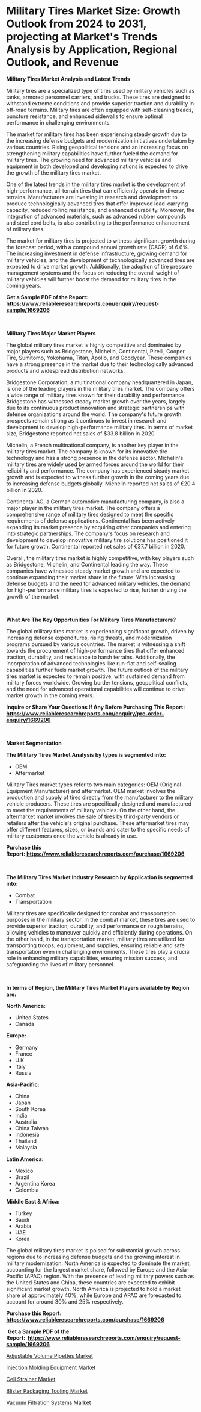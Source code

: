 <p><h1>Military Tires Market Size: Growth Outlook from 2024 to 2031, projecting at Market's Trends Analysis by Application, Regional Outlook, and Revenue</h1></p><p><strong>Military Tires Market Analysis and Latest Trends</strong></p>
<p><p>Military tires are a specialized type of tires used by military vehicles such as tanks, armored personnel carriers, and trucks. These tires are designed to withstand extreme conditions and provide superior traction and durability in off-road terrains. Military tires are often equipped with self-cleaning treads, puncture resistance, and enhanced sidewalls to ensure optimal performance in challenging environments.</p><p>The market for military tires has been experiencing steady growth due to the increasing defense budgets and modernization initiatives undertaken by various countries. Rising geopolitical tensions and an increasing focus on strengthening military capabilities have further fueled the demand for military tires. The growing need for advanced military vehicles and equipment in both developed and developing nations is expected to drive the growth of the military tires market.</p><p>One of the latest trends in the military tires market is the development of high-performance, all-terrain tires that can efficiently operate in diverse terrains. Manufacturers are investing in research and development to produce technologically advanced tires that offer improved load-carrying capacity, reduced rolling resistance, and enhanced durability. Moreover, the integration of advanced materials, such as advanced rubber compounds and steel cord belts, is also contributing to the performance enhancement of military tires.</p><p>The market for military tires is projected to witness significant growth during the forecast period, with a compound annual growth rate (CAGR) of 6.6%. The increasing investment in defense infrastructure, growing demand for military vehicles, and the development of technologically advanced tires are expected to drive market growth. Additionally, the adoption of tire pressure management systems and the focus on reducing the overall weight of military vehicles will further boost the demand for military tires in the coming years.</p></p>
<p><strong>Get a Sample PDF of the Report:&nbsp; <a href="https://www.reliableresearchreports.com/enquiry/request-sample/1669206">https://www.reliableresearchreports.com/enquiry/request-sample/1669206</a></strong></p>
<p>&nbsp;</p>
<p><strong>Military Tires Major Market Players</strong></p>
<p><p>The global military tires market is highly competitive and dominated by major players such as Bridgestone, Michelin, Continental, Pirelli, Cooper Tire, Sumitomo, Yokohama, Titan, Apollo, and Goodyear. These companies have a strong presence in the market due to their technologically advanced products and widespread distribution networks.</p><p>Bridgestone Corporation, a multinational company headquartered in Japan, is one of the leading players in the military tires market. The company offers a wide range of military tires known for their durability and performance. Bridgestone has witnessed steady market growth over the years, largely due to its continuous product innovation and strategic partnerships with defense organizations around the world. The company's future growth prospects remain strong as it continues to invest in research and development to develop high-performance military tires. In terms of market size, Bridgestone reported net sales of $33.8 billion in 2020.</p><p>Michelin, a French multinational company, is another key player in the military tires market. The company is known for its innovative tire technology and has a strong presence in the defense sector. Michelin's military tires are widely used by armed forces around the world for their reliability and performance. The company has experienced steady market growth and is expected to witness further growth in the coming years due to increasing defense budgets globally. Michelin reported net sales of €20.4 billion in 2020.</p><p>Continental AG, a German automotive manufacturing company, is also a major player in the military tires market. The company offers a comprehensive range of military tires designed to meet the specific requirements of defense applications. Continental has been actively expanding its market presence by acquiring other companies and entering into strategic partnerships. The company's focus on research and development to develop innovative military tire solutions has positioned it for future growth. Continental reported net sales of €37.7 billion in 2020.</p><p>Overall, the military tires market is highly competitive, with key players such as Bridgestone, Michelin, and Continental leading the way. These companies have witnessed steady market growth and are expected to continue expanding their market share in the future. With increasing defense budgets and the need for advanced military vehicles, the demand for high-performance military tires is expected to rise, further driving the growth of the market.</p></p>
<p>&nbsp;</p>
<p><strong>What Are The Key Opportunities For Military Tires Manufacturers?</strong></p>
<p><p>The global military tires market is experiencing significant growth, driven by increasing defense expenditures, rising threats, and modernization programs pursued by various countries. The market is witnessing a shift towards the procurement of high-performance tires that offer enhanced traction, durability, and resistance to harsh terrains. Additionally, the incorporation of advanced technologies like run-flat and self-sealing capabilities further fuels market growth. The future outlook of the military tires market is expected to remain positive, with sustained demand from military forces worldwide. Growing border tensions, geopolitical conflicts, and the need for advanced operational capabilities will continue to drive market growth in the coming years.</p></p>
<p><strong>Inquire or Share Your Questions If Any Before Purchasing This Report: <a href="https://www.reliableresearchreports.com/enquiry/pre-order-enquiry/1669206">https://www.reliableresearchreports.com/enquiry/pre-order-enquiry/1669206</a></strong></p>
<p>&nbsp;</p>
<p><strong>Market Segmentation</strong></p>
<p><strong>The Military Tires Market Analysis by types is segmented into:</strong></p>
<p><ul><li>OEM</li><li>Aftermarket</li></ul></p>
<p><p>Military Tires market types refer to two main categories: OEM (Original Equipment Manufacturer) and aftermarket. OEM market involves the production and supply of tires directly from the manufacturer to the military vehicle producers. These tires are specifically designed and manufactured to meet the requirements of military vehicles. On the other hand, the aftermarket market involves the sale of tires by third-party vendors or retailers after the vehicle's original purchase. These aftermarket tires may offer different features, sizes, or brands and cater to the specific needs of military customers once the vehicle is already in use.</p></p>
<p><strong>Purchase this Report:&nbsp;<a href="https://www.reliableresearchreports.com/purchase/1669206">https://www.reliableresearchreports.com/purchase/1669206</a></strong></p>
<p>&nbsp;</p>
<p><strong>The Military Tires Market Industry Research by Application is segmented into:</strong></p>
<p><ul><li>Combat</li><li>Transportation</li></ul></p>
<p><p>Military tires are specifically designed for combat and transportation purposes in the military sector. In the combat market, these tires are used to provide superior traction, durability, and performance on rough terrains, allowing vehicles to maneuver quickly and efficiently during operations. On the other hand, in the transportation market, military tires are utilized for transporting troops, equipment, and supplies, ensuring reliable and safe transportation even in challenging environments. These tires play a crucial role in enhancing military capabilities, ensuring mission success, and safeguarding the lives of military personnel.</p></p>
<p>&nbsp;</p>
<p><strong>In terms of Region, the Military Tires Market Players available by Region are:</strong></p>
<p>
    <p> <strong> North America: </strong>
        <ul>
            <li>United States</li>
            <li>Canada</li>
        </ul>
        </p> 
    <p> <strong> Europe: </strong>
        <ul>
            <li>Germany</li>
            <li>France</li>
            <li>U.K.</li>
            <li>Italy</li>
            <li>Russia</li>
        </ul>
        </p> 
    <p> <strong> Asia-Pacific: </strong>
        <ul>
            <li>China</li>
            <li>Japan</li>
            <li>South Korea</li>
            <li>India</li>
            <li>Australia</li>
            <li>China Taiwan</li>
            <li>Indonesia</li>
            <li>Thailand</li>
            <li>Malaysia</li>
        </ul>
        </p> 
    <p> <strong> Latin America: </strong>
        <ul>
            <li>Mexico</li>
            <li>Brazil</li>
            <li>Argentina Korea</li>
            <li>Colombia</li>
        </ul>
        </p> 
    <p> <strong> Middle East & Africa: </strong>
        <ul>
            <li>Turkey</li>
            <li>Saudi</li>
            <li>Arabia</li>
            <li>UAE</li>
            <li>Korea</li>
        </ul>
    </p>
    </p>
<p><p>The global military tires market is poised for substantial growth across regions due to increasing defense budgets and the growing interest in military modernization. North America is expected to dominate the market, accounting for the largest market share, followed by Europe and the Asia-Pacific (APAC) region. With the presence of leading military powers such as the United States and China, these countries are expected to exhibit significant market growth. North America is projected to hold a market share of approximately 40%, while Europe and APAC are forecasted to account for around 30% and 25% respectively.</p></p>
<p><strong>Purchase this Report: <a href="https://www.reliableresearchreports.com/purchase/1669206">https://www.reliableresearchreports.com/purchase/1669206</a></strong></p>
<p>&nbsp;<strong>Get a Sample PDF of the Report:&nbsp;&nbsp;<a href="https://www.reliableresearchreports.com/enquiry/request-sample/1669206">https://www.reliableresearchreports.com/enquiry/request-sample/1669206</a></strong></p>
<p><strong></strong></p>
<p><p><a href="https://github.com/FassouRP/Market-Research-Report-List-2/blob/main/adjustable-volume-pipettes-market.md">Adjustable Volume Pipettes Market</a></p><p><a href="https://github.com/AKSHATREPORTPRIME/Market-Research-Report-List-2/blob/main/injection-molding-equipment-market.md">Injection Molding Equipment Market</a></p><p><a href="https://github.com/rexevange/Market-Research-Report-List-2/blob/main/cell-strainer-market.md">Cell Strainer Market</a></p><p><a href="https://github.com/Chiragrp26/Market-Research-Report-List-2/blob/main/blister-packaging-tooling-market.md">Blister Packaging Tooling Market</a></p><p><a href="https://github.com/lilstefpacute/Market-Research-Report-List-2/blob/main/vacuum-filtration-systems-market.md">Vacuum Filtration Systems Market</a></p></p>